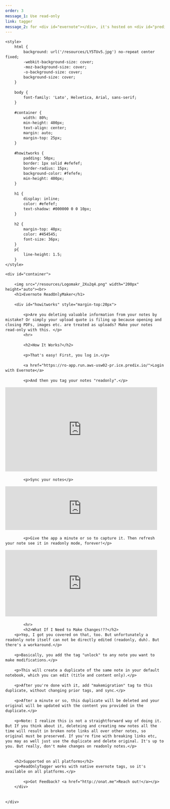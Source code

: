 ```yaml
---
order: 3
message_1: Use read-only
link: tagger
message_2: for <div id="evernote"></div>, it's hosted on <div id="predix"></div>.
---
```


<html>

<head>
    <link href="https://fonts.googleapis.com/css?family=Lato" rel="stylesheet">

    <style>
        html {
            background: url('/resources/LY5TUv5.jpg') no-repeat center fixed;
            -webkit-background-size: cover;
            -moz-background-size: cover;
            -o-background-size: cover;
            background-size: cover;
        }
        
        body {
            font-family: 'Lato', Helvetica, Arial, sans-serif;
        }
        
        #container {
            width: 80%;
            min-height: 400px;
            text-align: center;
            margin: auto;
            margin-top: 25px;
        }
        
        #howitworks {
            padding: 50px;
            border: 1px solid #efefef;
            border-radius: 15px;
            background-color: #fefefe;
            min-height: 400px;
        }
        
        h1 {
            display: inline;
            color: #efefef;
            text-shadow: #000000 0 0 10px;
        }
        
        h2 {
            margin-top: 40px;
            color: #454545;
            font-size: 36px;
        }
        p{
            line-height: 1.5;
        }
    </style>
</head>

<body>


    <div id="container">

        <img src="/resources/Logomakr_2Xu2q4.png" width="200px" height="auto"><br>
        <h1>Evernote ReadOnlyMaker</h1>

        <div id="howitworks" style="margin-top:20px">

            <p>Are you deleting valuable information from your notes by mistake? Or simply your upload quote is filing up because opening and closing PDFs, images etc. are treated as uploads? Make your notes read-only with this. </p>
            <hr>

            <h2>How It Works?</h2>

            <p>That's easy! First, you log in.</p>

            <a href="https://ro-app.run.aws-usw02-pr.ice.predix.io/">Login with Evernote</a>

            <p>And then you tag your notes "readonly".</p>

<iframe src="https://giphy.com/embed/xUPGcovmwWWgL1Doje" width="480" height="266" frameBorder="0" class="giphy-embed" allowFullScreen></iframe>
       
            <p>Sync your notes</p>

<iframe src="https://giphy.com/embed/xUPGcoU3PyJ6sGKecM" width="480" height="137.5796178343949" frameBorder="0" class="giphy-embed" allowFullScreen></iframe>            
       
            <p>Give the app a minute or so to capture it. Then refresh your note see it in readonly mode, forever!</p>
            
<iframe src="https://giphy.com/embed/xUPGcG3GBaRjEg66Va" width="480" height="210" frameBorder="0" class="giphy-embed" allowFullScreen></iframe>

	

            <hr>
            <h2>What If I Need to Make Changes!??</h2>
	    <p>Yep, I got you covered on that, too. But unfortunately a readonly note itself can not be directly edited (readonly, duh). But there's a workaround.</p> 

	    <p>Basically, you add the tag "unlock" to any note you want to make modifications.</p>

		<p>This will create a duplicate of the same note in your default notebook, which you can edit (title and content only).</p>
		
		<p>After you're done with it, add "makemigration" tag to this duplicate, without changing prior tags, and sync.</p>

		<p>After a minute or so, this duplicate will be deleted and your original will be updated with the content you provided in the duplicate.</p>

		<p>Note: I realize this is not a straightforward way of doing it. But If you think about it, deleteing and creating new notes all the time will result in broken note links all over other notes, so original must be preserved. If you're fine with breaking links etc, you may as well just use the duplicate and delete original. It's up to you. But really, don't make changes on readonly notes.</p>
	

		<h2>Supported on all platforms</h2>
		<p>ReadOnlyTagger works with native evernote tags, so it's available on all platforms.</p>
	            
            <p>Got Feedback? <a href="http://onat.me">Reach out!</a></p>
        </div>


    </div>


</body>

</html>

